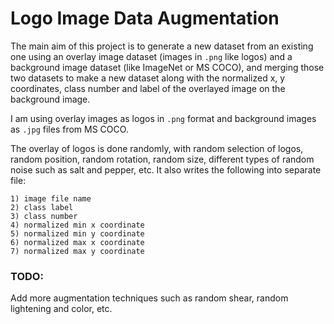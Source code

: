 # Logo Image Data Augmentation

The main aim of this project is to generate a new dataset from an existing one using an overlay image dataset (images in ```.png``` like logos) and a background image dataset (like ImageNet or MS COCO), and merging those two datasets to make a new dataset along with the normalized x, y coordinates, class number and label of the overlayed image on the background image.

I am using overlay images as logos in ```.png``` format and background images as ```.jpg``` files from MS COCO.

The overlay of logos is done randomly, with random selection of logos, random position, random rotation, random size, different types of random noise such as salt and pepper, etc. It also writes the following into separate file:
```
1) image file name
2) class label
3) class number
4) normalized min x coordinate
5) normalized min y coordinate
6) normalized max x coordinate
7) normalized max y coordinate
```

### TODO:
Add more augmentation techniques such as random shear, random lightening and color, etc.
